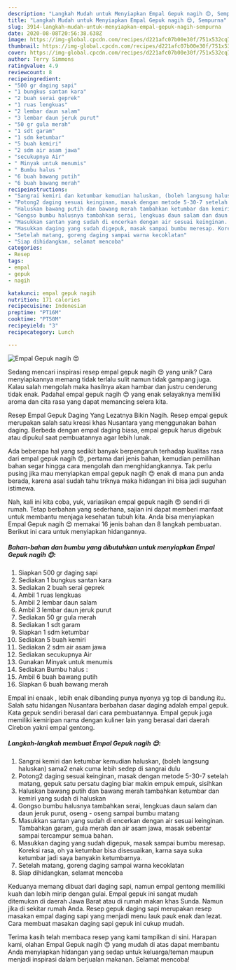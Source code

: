 ```yaml
---
description: "Langkah Mudah untuk Menyiapkan Empal Gepuk nagih 😍, Sempurna"
title: "Langkah Mudah untuk Menyiapkan Empal Gepuk nagih 😍, Sempurna"
slug: 3914-langkah-mudah-untuk-menyiapkan-empal-gepuk-nagih-sempurna
date: 2020-08-08T20:56:38.638Z
image: https://img-global.cpcdn.com/recipes/d221afc07b00e30f/751x532cq70/empal-gepuk-nagih-😍-foto-resep-utama.jpg
thumbnail: https://img-global.cpcdn.com/recipes/d221afc07b00e30f/751x532cq70/empal-gepuk-nagih-😍-foto-resep-utama.jpg
cover: https://img-global.cpcdn.com/recipes/d221afc07b00e30f/751x532cq70/empal-gepuk-nagih-😍-foto-resep-utama.jpg
author: Terry Simmons
ratingvalue: 4.9
reviewcount: 8
recipeingredient:
- "500 gr daging sapi"
- "1 bungkus santan kara"
- "2 buah serai geprek"
- "1 ruas lengkuas"
- "2 lembar daun salam"
- "3 lembar daun jeruk purut"
- "50 gr gula merah"
- "1 sdt garam"
- "1 sdm ketumbar"
- "5 buah kemiri"
- "2 sdm air asam jawa"
- "secukupnya Air"
- " Minyak untuk menumis"
- " Bumbu halus "
- "6 buah bawang putih"
- "6 buah bawang merah"
recipeinstructions:
- "Sangrai kemiri dan ketumbar kemudian haluskan, (boleh langsung haluskan) sama2 enak cuma lebih sedep di sangrai dulu"
- "Potong2 daging sesuai keinginan, masak dengan metode 5-30-7 setelah matang, gepuk satu persatu daging biar makin empuk empuk, sisihkan"
- "Haluskan bawang putih dan bawang merah tambahkan ketumbar dan kemiri yang sudah di haluskan"
- "Gongso bumbu halusnya tambahkan serai, lengkuas daun salam dan daun jeruk purut, oseng - oseng sampai bumbu matang"
- "Masukkan santan yang sudah di encerkan dengan air sesuai keinginan. Tambahkan garam, gula merah dan air asam jawa, masak sebentar sampai tercampur semua bahan."
- "Masukkan daging yang sudah digepuk, masak sampai bumbu meresap. Koreksi rasa, oh ya ketumbar bisa disesuaikan, karna saya suka ketumbar jadi saya banyakin ketumbarnya."
- "Setelah matang, goreng daging sampai warna kecoklatan"
- "Siap dihidangkan, selamat mencoba"
categories:
- Resep
tags:
- empal
- gepuk
- nagih

katakunci: empal gepuk nagih 
nutrition: 171 calories
recipecuisine: Indonesian
preptime: "PT16M"
cooktime: "PT50M"
recipeyield: "3"
recipecategory: Lunch

---
```



![Empal Gepuk nagih 😍](https://img-global.cpcdn.com/recipes/d221afc07b00e30f/751x532cq70/empal-gepuk-nagih-😍-foto-resep-utama.jpg)

Sedang mencari inspirasi resep empal gepuk nagih 😍 yang unik? Cara menyiapkannya memang tidak terlalu sulit namun tidak gampang juga. Kalau salah mengolah maka hasilnya akan hambar dan justru cenderung tidak enak. Padahal empal gepuk nagih 😍 yang enak selayaknya memiliki aroma dan cita rasa yang dapat memancing selera kita.

Resep Empal Gepuk Daging Yang Lezatnya Bikin Nagih. Resep empal gepuk merupakan salah satu kreasi khas Nusantara yang menggunakan bahan daging. Berbeda dengan empal daging biasa, empal gepuk harus digebuk atau dipukul saat pembuatannya agar lebih lunak.

Ada beberapa hal yang sedikit banyak berpengaruh terhadap kualitas rasa dari empal gepuk nagih 😍, pertama dari jenis bahan, kemudian pemilihan bahan segar hingga cara mengolah dan menghidangkannya. Tak perlu pusing jika mau menyiapkan empal gepuk nagih 😍 enak di mana pun anda berada, karena asal sudah tahu triknya maka hidangan ini bisa jadi suguhan istimewa.


Nah, kali ini kita coba, yuk, variasikan empal gepuk nagih 😍 sendiri di rumah. Tetap berbahan yang sederhana, sajian ini dapat memberi manfaat untuk membantu menjaga kesehatan tubuh kita. Anda bisa menyiapkan Empal Gepuk nagih 😍 memakai 16 jenis bahan dan 8 langkah pembuatan. Berikut ini cara untuk menyiapkan hidangannya.

<!--inarticleads1-->

##### Bahan-bahan dan bumbu yang dibutuhkan untuk menyiapkan Empal Gepuk nagih 😍:

1. Siapkan 500 gr daging sapi
1. Sediakan 1 bungkus santan kara
1. Sediakan 2 buah serai geprek
1. Ambil 1 ruas lengkuas
1. Ambil 2 lembar daun salam
1. Ambil 3 lembar daun jeruk purut
1. Sediakan 50 gr gula merah
1. Sediakan 1 sdt garam
1. Siapkan 1 sdm ketumbar
1. Sediakan 5 buah kemiri
1. Sediakan 2 sdm air asam jawa
1. Sediakan secukupnya Air
1. Gunakan  Minyak untuk menumis
1. Sediakan  Bumbu halus :
1. Ambil 6 buah bawang putih
1. Siapkan 6 buah bawang merah


Empal ini enaak , lebih enak dibanding punya nyonya yg top di bandung itu. Salah satu hidangan Nusantara berbahan dasar daging adalah empal gepuk. Kata gepuk sendiri berasal dari cara pembuatannya. Empal gepuk juga memiliki kemiripan nama dengan kuliner lain yang berasal dari daerah Cirebon yakni empal gentong. 

<!--inarticleads2-->

##### Langkah-langkah membuat Empal Gepuk nagih 😍:

1. Sangrai kemiri dan ketumbar kemudian haluskan, (boleh langsung haluskan) sama2 enak cuma lebih sedep di sangrai dulu
1. Potong2 daging sesuai keinginan, masak dengan metode 5-30-7 setelah matang, gepuk satu persatu daging biar makin empuk empuk, sisihkan
1. Haluskan bawang putih dan bawang merah tambahkan ketumbar dan kemiri yang sudah di haluskan
1. Gongso bumbu halusnya tambahkan serai, lengkuas daun salam dan daun jeruk purut, oseng - oseng sampai bumbu matang
1. Masukkan santan yang sudah di encerkan dengan air sesuai keinginan. Tambahkan garam, gula merah dan air asam jawa, masak sebentar sampai tercampur semua bahan.
1. Masukkan daging yang sudah digepuk, masak sampai bumbu meresap. Koreksi rasa, oh ya ketumbar bisa disesuaikan, karna saya suka ketumbar jadi saya banyakin ketumbarnya.
1. Setelah matang, goreng daging sampai warna kecoklatan
1. Siap dihidangkan, selamat mencoba


Keduanya memang dibuat dari daging sapi, namun empal gentong memiliki kuah dan lebih mirip dengan gulai. Empal gepuk ini sangat mudah ditemukan di daerah Jawa Barat atau di rumah makan khas Sunda. Namun jika di sekitar rumah Anda. Resep gepuk daging sapi merupakan resep masakan empal daging sapi yang menjadi menu lauk pauk enak dan lezat. Cara membuat masakan daging sapi gepuk ini cukup mudah. 

Terima kasih telah membaca resep yang kami tampilkan di sini. Harapan kami, olahan Empal Gepuk nagih 😍 yang mudah di atas dapat membantu Anda menyiapkan hidangan yang sedap untuk keluarga/teman maupun menjadi inspirasi dalam berjualan makanan. Selamat mencoba!

